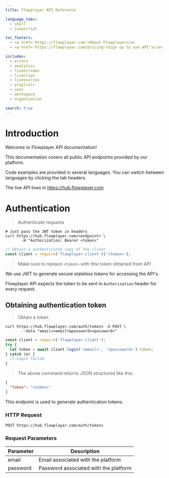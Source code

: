 ```yaml
---
title: Flowplayer API Reference

language_tabs:
  - shell
  - javascript

toc_footers:
  - <a href='https://flowplayer.com'>About Flowplayer</a>
  - <a href='https://flowplayer.com/pricing'>Sign up to use API's</a>

includes:
  - errors
  - analytics
  - livestreams
  - liveclips
  - livesources
  - playlists
  - user
  - workspace
  - organization

search: true
---
```


# Introduction

Welcome to Flowplayer API documentation!

This documentation covers all public API endpoints provided by our platform.

Code examples are provided in several languages. You can switch between languages by clicking the tab
headers.

The live API lives in https://hub.flowplayer.com

# Authentication

> Authenticate requests

```shell
# Just pass the JWT token in headers
curl https://hub.flowplayer.com/<endpoint> \
       -H "Authorization: Bearer <token>"
```

```javascript
// Obtain a authenticated copy of the client
const client = require('flowplayer-client')('<token>');
````

> Make sure to replace `<token>` with tthe token obtained from API


We use JWT to generate secure stateless tokens for accessing the API's.

Flowplayer API expects the token to be sent in `Authorization` header for every request.


## Obtaining authentication token

> Obtain a token

```shell
curl https://hub.flowplayer.com/auth/tokens -X POST \
       --data "email=<email>&password=<password>"
```

```javascript
const client = require('flowplayer-client');
try {
  let token = await client.login('<email>', '<passsword>').token;
} catch (e) {
  // Login failed
}
```

> The above command returns JSON structured like this:

```json
{
  "token": "<token>"
}
```

This endpoint is used to generate authentication tokens.

### HTTP Request

`POST https://hub.flowplayer.com/auth/tokens`

### Request Parameters

Parameter | Description
--------- | -------------------------------------
email     | Email associated with the platform
password  | Password associated with the platform

